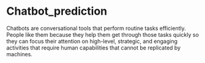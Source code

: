 # Chatbot_prediction
Chatbots are conversational tools that perform routine tasks efficiently. People like them because they help them get through those tasks quickly so they can focus their attention on high-level, strategic, and engaging activities that require human capabilities that cannot be replicated by machines.
